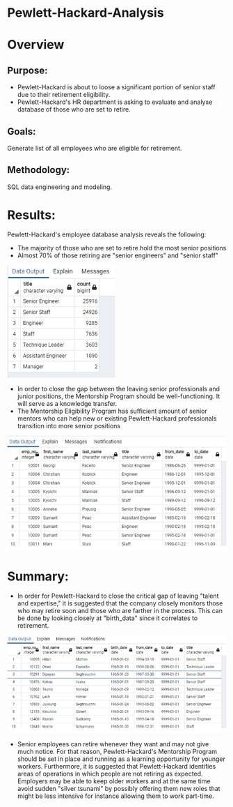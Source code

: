 # Pewlett-Hackard-Analysis

# Overview
## Purpose:
- Pewlett-Hackard is about to loose a significant portion of senior staff due to their retirement eligibility.
- Pewlett-Hackard's HR department is asking to evaluate and analyse database of those who are set to retire.

## Goals:
Generate list of all employees who are eligible for retirement.

## Methodology:
SQL data engineering and modeling.

# Results:
Pewlett-Hackard's employee database analysis reveals the following:
- The majority of those who are set to retire hold the most senior positions
- Almost 70% of those retiring are "senior engineers" and "senior staff" 

![](retiring_titles.png)

- In order to close the gap between the leaving senior professionals and junior positions, the Mentorship Program should be well-functioning.  It will serve as a knowledge transfer. 
- The Mentorship Eligibility Program has sufficient amount of senior mentors who can help new or existing Pewlett-Hackard professionals transition into more senior positions 

![](retirement_titles_birth_date.png)


# Summary:
- In order for Pewlett-Hackard to close the critical gap of leaving "talent and expertise," it is suggested that the company closely monitors those who may retire soon and those who are farther in the process.  This can be done by looking closely at "birth_data" since it correlates to retirement.

![](mentorship_eligibility.png)


- Senior employees can retire whenever they want and may not give much notice.  For that reason, Pewlett-Hackard's Mentorship Program should be set in place and running  as a learning opportunity for younger workers. Furthermore, it is suggested that Pewlett-Hackard identifies areas of operations in which people are not retiring as expected.  Employers may be able to keep older workers and at the same time avoid sudden "silver tsunami" by possibly offering them new roles that might be less intensive for instance allowing them to work part-time. 

